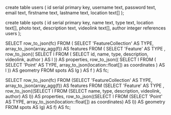 create table users (
id serial primary key,
username text,
password text,
email text,
firstname text,
lastname text,
location text[]
);

create table spots (
id serial primary key,
name text,
type text,
location text[],
photo text,
description text,
videolink text[],
author integer references users
);

SELECT row_to_json(fc) FROM (
  SELECT 'FeatureCollection' AS TYPE, array_to_json(array_agg(f)) AS features FROM (
    SELECT 'Feature' AS TYPE , row_to_json((
      SELECT l FROM (
        SELECT id, name, type, description, videolink, author
      ) AS l
    )) AS properties, row_to_json((
      SELECT l FROM (
        SELECT 'Point' AS TYPE, array_to_json(location::float[]) as coordinates
      ) AS l
    )) AS geometry FROM spots AS lg
  ) AS f
) AS fc;

 SELECT row_to_json(fc) FROM (SELECT 'FeatureCollection' AS TYPE, array_to_json(array_agg(f)) AS features FROM (SELECT 'Feature' AS TYPE , row_to_json((SELECT l FROM (SELECT name, type, description, videolink, author) AS l)) AS properties, row_to_json((SELECT l FROM (SELECT 'Point' AS TYPE, array_to_json(location::float[]) as coordinates) AS l)) AS geometry FROM spots AS lg) AS f) AS fc;